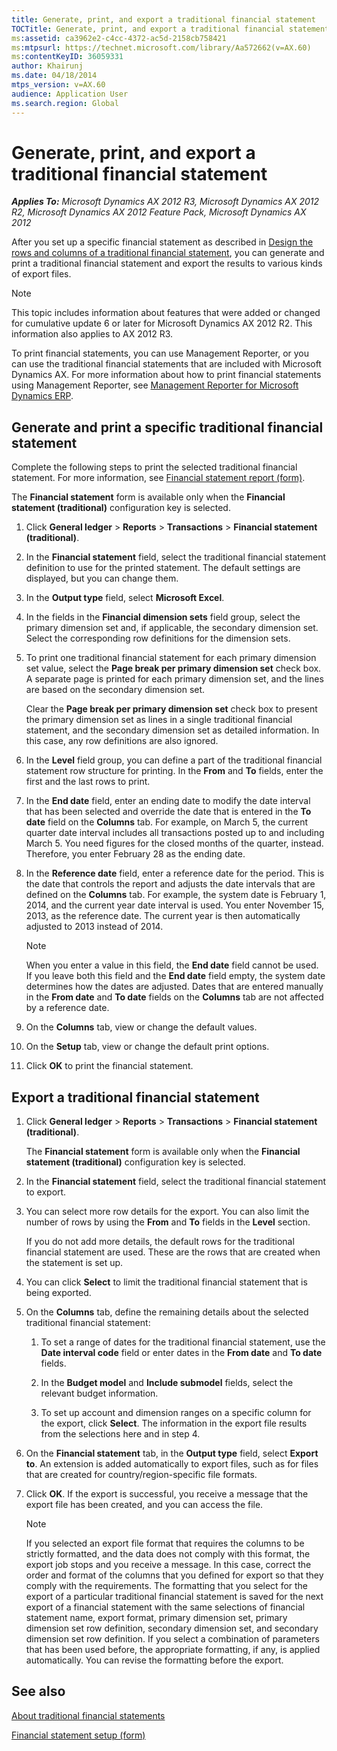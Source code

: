 ```yaml
---
title: Generate, print, and export a traditional financial statement
TOCTitle: Generate, print, and export a traditional financial statement
ms:assetid: ca3962e2-c4cc-4372-ac5d-2158cb758421
ms:mtpsurl: https://technet.microsoft.com/library/Aa572662(v=AX.60)
ms:contentKeyID: 36059331
author: Khairunj
ms.date: 04/18/2014
mtps_version: v=AX.60
audience: Application User
ms.search.region: Global
---
```


# Generate, print, and export a traditional financial statement 


_**Applies To:** Microsoft Dynamics AX 2012 R3, Microsoft Dynamics AX 2012 R2, Microsoft Dynamics AX 2012 Feature Pack, Microsoft Dynamics AX 2012_

After you set up a specific financial statement as described in [Design the rows and columns of a traditional financial statement](design-the-rows-and-columns-of-a-traditional-financial-statement.md), you can generate and print a traditional financial statement and export the results to various kinds of export files.


> [!NOTE]
> <P>This topic includes information about features that were added or changed for cumulative update 6 or later for Microsoft Dynamics AX 2012 R2. This information also applies to AX 2012 R3.</P>



To print financial statements, you can use Management Reporter, or you can use the traditional financial statements that are included with Microsoft Dynamics AX. For more information about how to print financial statements using Management Reporter, see [Management Reporter for Microsoft Dynamics ERP](http://go.microsoft.com/fwlink/?linkid=324762).

## Generate and print a specific traditional financial statement

Complete the following steps to print the selected traditional financial statement. For more information, see [Financial statement report (form)](https://technet.microsoft.com/library/aa585230\(v=ax.60\)).

The **Financial statement** form is available only when the **Financial statement (traditional)** configuration key is selected.

1.  Click **General ledger** \> **Reports** \> **Transactions** \> **Financial statement (traditional)**.

2.  In the **Financial statement** field, select the traditional financial statement definition to use for the printed statement. The default settings are displayed, but you can change them.

3.  In the **Output type** field, select **Microsoft Excel**.

4.  In the fields in the **Financial dimension sets** field group, select the primary dimension set and, if applicable, the secondary dimension set. Select the corresponding row definitions for the dimension sets.

5.  To print one traditional financial statement for each primary dimension set value, select the **Page break per primary dimension set** check box. A separate page is printed for each primary dimension set, and the lines are based on the secondary dimension set.
    
    Clear the **Page break per primary dimension set** check box to present the primary dimension set as lines in a single traditional financial statement, and the secondary dimension set as detailed information. In this case, any row definitions are also ignored.

6.  In the **Level** field group, you can define a part of the traditional financial statement row structure for printing. In the **From** and **To** fields, enter the first and the last rows to print.

7.  In the **End date** field, enter an ending date to modify the date interval that has been selected and override the date that is entered in the **To date** field on the **Columns** tab. For example, on March 5, the current quarter date interval includes all transactions posted up to and including March 5. You need figures for the closed months of the quarter, instead. Therefore, you enter February 28 as the ending date.

8.  In the **Reference date** field, enter a reference date for the period. This is the date that controls the report and adjusts the date intervals that are defined on the **Columns** tab. For example, the system date is February 1, 2014, and the current year date interval is used. You enter November 15, 2013, as the reference date. The current year is then automatically adjusted to 2013 instead of 2014.
    

    > [!NOTE]
    > <P>When you enter a value in this field, the <STRONG>End date</STRONG> field cannot be used. If you leave both this field and the <STRONG>End date</STRONG> field empty, the system date determines how the dates are adjusted. Dates that are entered manually in the <STRONG>From date</STRONG> and <STRONG>To date</STRONG> fields on the <STRONG>Columns</STRONG> tab are not affected by a reference date.</P>



9.  On the **Columns** tab, view or change the default values.

10. On the **Setup** tab, view or change the default print options.

11. Click **OK** to print the financial statement.

## Export a traditional financial statement

1.  Click **General ledger** \> **Reports** \> **Transactions** \> **Financial statement (traditional)**.
    
    The **Financial statement** form is available only when the **Financial statement (traditional)** configuration key is selected.

2.  In the **Financial statement** field, select the traditional financial statement to export.

3.  You can select more row details for the export. You can also limit the number of rows by using the **From** and **To** fields in the **Level** section.
    
    If you do not add more details, the default rows for the traditional financial statement are used. These are the rows that are created when the statement is set up.

4.  You can click **Select** to limit the traditional financial statement that is being exported.

5.  On the **Columns** tab, define the remaining details about the selected traditional financial statement:
    
    1.  To set a range of dates for the traditional financial statement, use the **Date interval code** field or enter dates in the **From date** and **To date** fields.
    
    2.  In the **Budget model** and **Include submodel** fields, select the relevant budget information.
    
    3.  To set up account and dimension ranges on a specific column for the export, click **Select**. The information in the export file results from the selections here and in step 4.

6.  On the **Financial statement** tab, in the **Output type** field, select **Export to**. An extension is added automatically to export files, such as for files that are created for country/region-specific file formats.

7.  Click **OK**. If the export is successful, you receive a message that the export file has been created, and you can access the file.
    

    > [!NOTE]
    > <P>If you selected an export file format that requires the columns to be strictly formatted, and the data does not comply with this format, the export job stops and you receive a message. In this case, correct the order and format of the columns that you defined for export so that they comply with the requirements. The formatting that you select for the export of a particular traditional financial statement is saved for the next export of a financial statement with the same selections of financial statement name, export format, primary dimension set, primary dimension set row definition, secondary dimension set, and secondary dimension set row definition. If you select a combination of parameters that has been used before, the appropriate formatting, if any, is applied automatically. You can revise the formatting before the export.</P>



## See also

[About traditional financial statements](about-traditional-financial-statements.md)

[Financial statement setup (form)](https://technet.microsoft.com/library/aa600912\(v=ax.60\))

  


